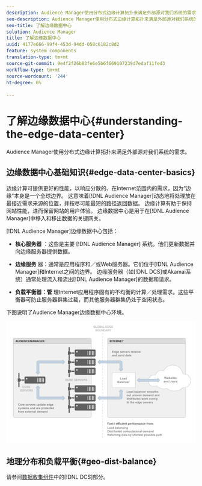 ```yaml
---
description: Audience Manager使用分布式边缘计算拓扑来满足外部源对我们系统的需求。
seo-description: Audience Manager使用分布式边缘计算拓扑来满足外部源对我们系统的需求。
seo-title: 了解边缘数据中心
solution: Audience Manager
title: 了解边缘数据中心
uuid: 4177e666-99f4-453d-94dd-058c6182c8d2
feature: system components
translation-type: tm+mt
source-git-commit: 9e4f2f26b83fe6e5b6f669107239d7edaf11fed3
workflow-type: tm+mt
source-wordcount: '244'
ht-degree: 6%

---
```



# 了解边缘数据中心{#understanding-the-edge-data-center}

Audience Manager使用分布式边缘计算拓扑来满足外部源对我们系统的需求。

## 边缘数据中心基础知识{#edge-data-center-basics}

<!-- 

c_compedge.xml

 -->

边缘计算可提供更好的性能，以响应分散的、在Internet范围内的需求，因为“边缘”本身是一个全球边界。 这意味着[!DNL Audience Manager]动态地将处理放在最接近需求来源的位置，并按尽可能最短的路径返回数据。 边缘计算有助于保持网站性能，进而保留网站的用户体验。 边缘数据中心是用于在[!DNL Audience Manager]中移入和移出数据的关键网关。

[!DNL Audience Manager]边缘数据中心包括：

* **核心服务器** ：这些是主要 [!DNL Audience Manager] 系统。他们更新数据并向边缘服务器提供数据。

* **边缘服务** 器：通常是应用程序和／或Web服务器。它们位于[!DNL Audience Manager]和Internet之间的边界。 边缘服务器（如[!DNL DCS]或Akamai系统）通常处理流入和流出[!DNL Audience Manager]的数据和请求。

* **负载平衡器：管** 理Internet应用程序固有的不均衡的计算／处理需求。这些平衡器可防止服务器群集过载，而其他服务器群集仍处于空闲状态。

下图说明了Audience Manager边缘数据中心环境。

![](assets/edge_data_center.png)

## 地理分布和负载平衡{#geo-dist-balance}

请参阅[数据收集组件](../../reference/system-components/components-data-collection.md)中的[!DNL DCS]部分。

